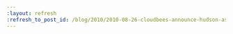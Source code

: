```yaml
---
:layout: refresh
:refresh_to_post_id: /blog/2010/2010-08-26-cloudbees-announce-hudson-as-a-service
---
```

